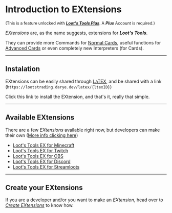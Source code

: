 # Introduction to EXtensions

<sup style="font-size: 90%">(This is a feature unlocked with [***Loot's Tools Plus***](../../plus). A ***Plus*** Account is required.)</sup>

*EXtensions* are, as the name suggests, extensions for ***Loot's Tools***. 

They can provide more Commands for [Normal Cards](../cards/normalCards.md), useful functions for [Advanced Cards](../cards/advCards.md) or even completely new Interpreters (for Cards).

---

## Instalation

EXtensions can be easily shared through [LaTEX](../additionalFeatures/latex/index.md), and be shared with a link (```https://lootstrading.darye.dev/latex/{ltexID}```)

Click this link to install the EXtension, and that's it, really that simple.

---

## Available EXtensions

There are a few *EXtensions* available right now, but developers can make their own ([More info clicking here](developers))

- [Loot's Tools EX for Minecraft](../extensions/minecraft)
- [Loot's Tools EX for Twitch](../extensions/twitch)
- [Loot's Tools EX for OBS](../extensions/obs)
- [Loot's Tools EX for Discord](../extensions/discord)
- [Loot's Tools EX for Streamloots](../extensions/streamloots)

---

## Create your EXtensions

If you are a developer and/or you want to make an *EXtension*, head over to [*Create EXtensions*](developers) to know how.